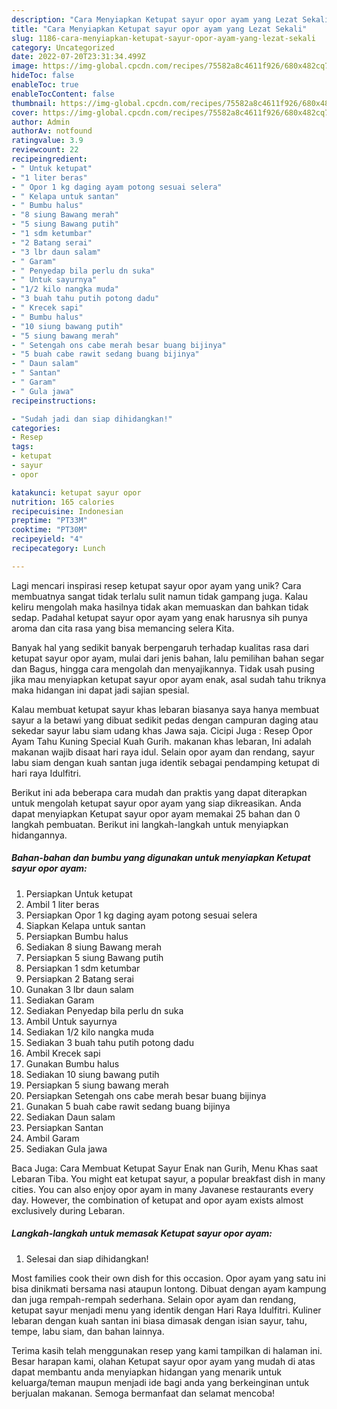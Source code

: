 ```yaml
---
description: "Cara Menyiapkan Ketupat sayur opor ayam yang Lezat Sekali"
title: "Cara Menyiapkan Ketupat sayur opor ayam yang Lezat Sekali"
slug: 1186-cara-menyiapkan-ketupat-sayur-opor-ayam-yang-lezat-sekali
category: Uncategorized
date: 2022-07-20T23:31:34.499Z
image: https://img-global.cpcdn.com/recipes/75582a8c4611f926/680x482cq70/ketupat-sayur-opor-ayam-foto-resep-utama.jpg
hideToc: false
enableToc: true
enableTocContent: false
thumbnail: https://img-global.cpcdn.com/recipes/75582a8c4611f926/680x482cq70/ketupat-sayur-opor-ayam-foto-resep-utama.jpg
cover: https://img-global.cpcdn.com/recipes/75582a8c4611f926/680x482cq70/ketupat-sayur-opor-ayam-foto-resep-utama.jpg
author: Admin
authorAv: notfound
ratingvalue: 3.9
reviewcount: 22
recipeingredient:
- " Untuk ketupat"
- "1 liter beras"
- " Opor 1 kg daging ayam potong sesuai selera"
- " Kelapa untuk santan"
- " Bumbu halus"
- "8 siung Bawang merah"
- "5 siung Bawang putih"
- "1 sdm ketumbar"
- "2 Batang serai"
- "3 lbr daun salam"
- " Garam"
- " Penyedap bila perlu dn suka"
- " Untuk sayurnya"
- "1/2 kilo nangka muda"
- "3 buah tahu putih potong dadu"
- " Krecek sapi"
- " Bumbu halus"
- "10 siung bawang putih"
- "5 siung bawang merah"
- " Setengah ons cabe merah besar buang bijinya"
- "5 buah cabe rawit sedang buang bijinya"
- " Daun salam"
- " Santan"
- " Garam"
- " Gula jawa"
recipeinstructions:

- "Sudah jadi dan siap dihidangkan!"
categories:
- Resep
tags:
- ketupat
- sayur
- opor

katakunci: ketupat sayur opor 
nutrition: 165 calories
recipecuisine: Indonesian
preptime: "PT33M"
cooktime: "PT30M"
recipeyield: "4"
recipecategory: Lunch

---
```





Lagi mencari inspirasi resep ketupat sayur opor ayam yang unik? Cara membuatnya sangat tidak terlalu sulit namun tidak gampang juga. Kalau keliru mengolah maka hasilnya tidak akan memuaskan dan bahkan tidak sedap. Padahal ketupat sayur opor ayam yang enak harusnya sih punya aroma dan cita rasa yang bisa memancing selera Kita.





Banyak hal yang sedikit banyak berpengaruh terhadap kualitas rasa dari ketupat sayur opor ayam, mulai dari jenis bahan, lalu pemilihan bahan segar dan Bagus, hingga cara mengolah dan menyajikannya. Tidak usah pusing jika mau menyiapkan ketupat sayur opor ayam enak,      asal sudah tahu triknya maka hidangan ini dapat jadi sajian spesial.














Kalau membuat ketupat sayur khas lebaran biasanya saya hanya membuat sayur a la betawi yang dibuat sedikit pedas dengan campuran daging atau sekedar sayur labu siam udang khas Jawa saja. Cicipi Juga : Resep Opor Ayam Tahu Kuning Special Kuah Gurih. makanan khas lebaran, Ini adalah makanan wajib disaat hari raya idul. Selain opor ayam dan rendang, sayur labu siam dengan kuah santan juga identik sebagai pendamping ketupat di hari raya Idulfitri.






Berikut ini ada beberapa cara mudah dan praktis yang dapat diterapkan untuk mengolah ketupat sayur opor ayam yang siap dikreasikan. Anda dapat menyiapkan Ketupat sayur opor ayam memakai 25 bahan dan 0 langkah pembuatan. Berikut ini langkah-langkah untuk menyiapkan hidangannya.

<!--inarticleads1-->

##### Bahan-bahan dan bumbu yang digunakan untuk menyiapkan Ketupat sayur opor ayam:

1. Persiapkan  Untuk ketupat
1. Ambil 1 liter beras
1. Persiapkan  Opor 1 kg daging ayam potong sesuai selera
1. Siapkan  Kelapa untuk santan
1. Persiapkan  Bumbu halus
1. Sediakan 8 siung Bawang merah
1. Persiapkan 5 siung Bawang putih
1. Persiapkan 1 sdm ketumbar
1. Persiapkan 2 Batang serai
1. Gunakan 3 lbr daun salam
1. Sediakan  Garam
1. Sediakan  Penyedap bila perlu dn suka
1. Ambil  Untuk sayurnya
1. Sediakan 1/2 kilo nangka muda
1. Sediakan 3 buah tahu putih potong dadu
1. Ambil  Krecek sapi
1. Gunakan  Bumbu halus
1. Sediakan 10 siung bawang putih
1. Persiapkan 5 siung bawang merah
1. Persiapkan  Setengah ons cabe merah besar buang bijinya
1. Gunakan 5 buah cabe rawit sedang buang bijinya
1. Sediakan  Daun salam
1. Persiapkan  Santan
1. Ambil  Garam
1. Sediakan  Gula jawa


Baca Juga: Cara Membuat Ketupat Sayur Enak nan Gurih, Menu Khas saat Lebaran Tiba. You might eat ketupat sayur, a popular breakfast dish in many cities. You can also enjoy opor ayam in many Javanese restaurants every day. However, the combination of ketupat and opor ayam exists almost exclusively during Lebaran. 

<!--inarticleads2-->

##### Langkah-langkah untuk memasak Ketupat sayur opor ayam:


1. Selesai dan siap dihidangkan!

Most families cook their own dish for this occasion. Opor ayam yang satu ini bisa dinikmati bersama nasi ataupun lontong. Dibuat dengan ayam kampung dan juga rempah-rempah sederhana. Selain opor ayam dan rendang, ketupat sayur menjadi menu yang identik dengan Hari Raya Idulfitri. Kuliner lebaran dengan kuah santan ini biasa dimasak dengan isian sayur, tahu, tempe, labu siam, dan bahan lainnya. 

Terima kasih telah menggunakan resep yang kami tampilkan di halaman ini. Besar harapan kami, olahan Ketupat sayur opor ayam yang mudah di atas dapat membantu anda menyiapkan hidangan yang menarik untuk keluarga/teman maupun menjadi ide bagi anda yang berkeinginan untuk berjualan makanan. Semoga bermanfaat dan selamat mencoba!
